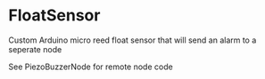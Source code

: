 # FloatSensor

Custom Arduino micro reed float sensor that will send an alarm to a seperate node

See PiezoBuzzerNode for remote node code

